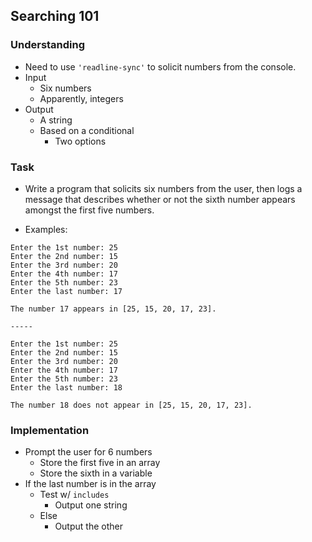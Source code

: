 ## Searching 101

### Understanding
- Need to use `'readline-sync'` to solicit numbers from the console.
- Input
  + Six numbers
  + Apparently, integers
- Output
  + A string
  + Based on a conditional
    * Two options

### Task
- Write a program that solicits six numbers from the user, then logs a message that describes whether or not the sixth number appears amongst the first five numbers.

- Examples:

```
Enter the 1st number: 25
Enter the 2nd number: 15
Enter the 3rd number: 20
Enter the 4th number: 17
Enter the 5th number: 23
Enter the last number: 17

The number 17 appears in [25, 15, 20, 17, 23].

-----

Enter the 1st number: 25
Enter the 2nd number: 15
Enter the 3rd number: 20
Enter the 4th number: 17
Enter the 5th number: 23
Enter the last number: 18

The number 18 does not appear in [25, 15, 20, 17, 23].
```

### Implementation
- Prompt the user for 6 numbers
  + Store the first five in an array
  + Store the sixth in a variable
- If the last number is in the array
  + Test w/ `includes`
    * Output one string
  + Else
    * Output the other

